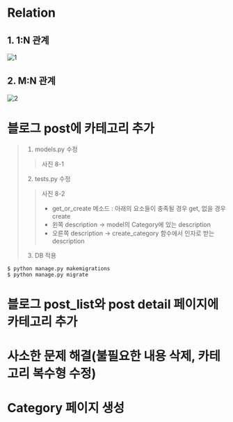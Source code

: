 # Relation
## 1. 1:N 관계
![1](https://user-images.githubusercontent.com/48504392/85196514-b1639500-b315-11ea-8432-914602cc04d4.png)
## 2. M:N 관계
![2](https://user-images.githubusercontent.com/48504392/85196515-b294c200-b315-11ea-942c-ff86d2363f68.png)

# 블로그 post에 카테고리 추가
> 1. models.py 수정  
>> 사진 8-1
> 2. tests.py 수정  
>> 사진 8-2
>> - get_or_create 메소드 : 아래의 요소들이 충족될 경우 get, 없을 경우 create  
>> - 왼쪽 description -> model의 Category에 있는 description  
>> - 오른쪽 description -> create_category 함수에서 인자로 받는 description  
> 3. DB 적용  
~~~
$ python manage.py makemigrations
$ python manage.py migrate
~~~
# 블로그 post_list와 post detail 페이지에 카테고리 추가
# 사소한 문제 해결(불필요한 내용 삭제, 카테고리 복수형 수정)
# Category 페이지 생성
